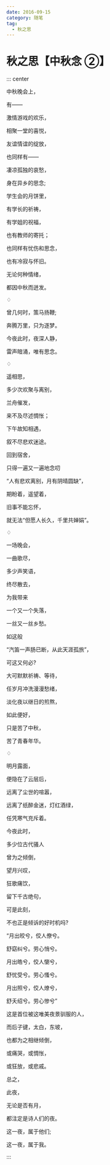 ```yaml
---
date: 2016-09-15
category: 随笔
tag:
  - 秋之思
---
```


# 秋之思【中秋念 ②】

::: center

中秋晚会上，

有——

激情游戏的欢乐，

相聚一堂的喜悦，

友谊情谊的绽放，

也同样有——

凄凉孤独的哀愁，

身在异乡的思念;

学生会的月饼里，

有学长的祈祷，

有学姐的祝福，

也有教师的寄托；

也同样有忧伤和思念，

也有冷寂与怀旧。

无论何种情绪，

都因中秋而迸发。

♢

曾几何时，策马扬鞭;

奔腾万里，只为逐梦。

今夜此时，夜深人静，

雷声暗涌，唯有思念。

♢

遥相思，

多少次欢聚与离别，

兰舟催发，

来不及尽述惆怅；

下午故知相遇，

叙不尽悲欢迷途。

回到宿舍，

只得一遍又一遍地念叨

“人有悲欢离别，月有阴晴圆缺”，

期盼着，遥望着，

旧事不能忘怀，

就无法“但愿人长久，千里共婵娟”。

♢

一场晚会，

一曲歌尽，

多少声笑语，

终尽散去，

为我带来

一个又一个失落，

一丝又一丝乡愁。

如这般

“汽笛一声肠已断，从此天涯孤旅”，

可这又何必?

大可默默祈祷、等待，

任岁月冲洗漫漫愁绪，

淡化夜以继日的煎熬，

如此便好，

只是苦了中秋，

苦了青春年华。

♢

明月露面，

便隐在了云层后，

远离了尘世的喧嚣，

远离了纸醉金迷，灯红酒绿，

任凭寒气充斥着。

今夜此时，

多少位古代骚人

曾为之倾倒，

望月兴叹，

狂歌痛饮，

留下千古绝句，

可是此刻，

不也正是倾诉的好时机吗?

“月出皎兮，佼人僚兮。

舒窈纠兮。劳心悄兮。

月出皓兮，佼人懰兮，

舒忧受兮。劳心慅兮。

月出照兮，佼人燎兮，

舒夭绍兮。劳心惨兮”

这是首位被这唯美夜景驯服的人，

而后子键，太白，东坡，

也都为之相继倾倒，

或痛哭，或惆怅，

或狂放，或悲戚。

总之，

此夜，

无论是否有月，

都注定是诗人们的夜。

这一夜，属于他们;

这一夜，属于我。

:::
